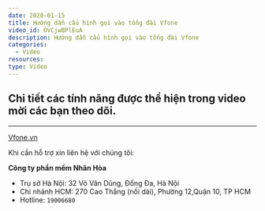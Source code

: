 ```yaml
---
date: 2020-01-15
title: Hướng dẫn cấu hình gọi vào tổng đài Vfone
video_id: OVCjwBPlEuA
description: Hướng dẫn cấu hình gọi vào tổng đài Vfone
categories:
  - Video
resources:
type: Video
---
```


## Chi tiết các tính năng được thể hiện trong video mời các bạn theo dõi.

---
<a href="https://vfone.vn/" target="_blank">Vfone.vn</a>

Khi cần hỗ trợ xin liên hệ với chúng tôi:

**Công ty phần mềm Nhân Hòa**
- Trụ sở Hà Nội: 32 Võ Văn Dũng, Đống Đa, Hà Nội
- Chi nhánh HCM: 270 Cao Thắng (nối dài), Phường 12,Quận 10, TP HCM
- Hotline: `19006680`
